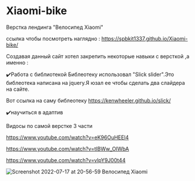 # Xiaomi-bike
Верстка лендинга "Велосипед Xiaomi"

ссылка чтобы посмотреть наглядно : https://spbkit1337.github.io/Xiaomi-bike/

Создавая данный сайт хотел закрепить некоторые навыки с версткой ,а именно :

✔️Работа с библиотекой
Библеотеку использовал "Slick slider".Это библеотека написана на jquery.Я юзал ее чтобы сделать два слайдера на сайте.

Вот ссылка на саму библеотеку https://kenwheeler.github.io/slick/

✔️научиться в адаптив


Видосы по самой верстке 3 части

https://www.youtube.com/watch?v=eK96OuHEEl4

https://www.youtube.com/watch?v=tlBWw_OIWbA

https://www.youtube.com/watch?v=vlpY9J00t44


![Screenshot 2022-07-17 at 20-56-59 Велосипед Xiaomi](https://user-images.githubusercontent.com/51737588/179418634-0500c7a1-2be0-48c1-895c-5f61fbb3c526.png)
